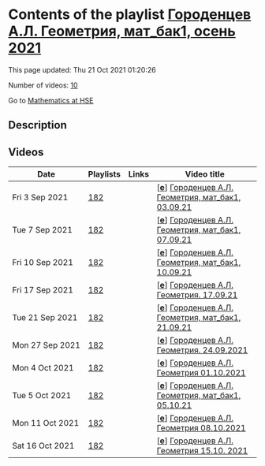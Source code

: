 # Contents of the playlist [Городенцев А.Л. Геометрия, мат_бак1, осень 2021](https://www.youtube.com/playlist?list=PLq3E5oubNNoAE12njuVVmmAgvwDRbfczj)

This page updated: Thu 21 Oct 2021 01:20:26

Number of videos: [10](#videos)

Go to [Mathematics at HSE](../README.md)

## Description



## Videos

|Date|Playlists|Links|Video title|
|---|---|---|---|
| Fri&nbsp;3&nbsp;Sep&nbsp;2021 | [182](../playlists/182 "Городенцев А.Л. Геометрия, мат&#95;бак1, осень 2021") |  | [[**e**](https://studio.youtube.com/video/-L8P3au4V68/edit "Edit")] [Городенцев А.Л.  Геометрия, мат&#95;бак1, 03.09.21](https://www.youtube.com/watch?v=-L8P3au4V68&list=PLq3E5oubNNoAE12njuVVmmAgvwDRbfczj) |
| Tue&nbsp;7&nbsp;Sep&nbsp;2021 | [182](../playlists/182 "Городенцев А.Л. Геометрия, мат&#95;бак1, осень 2021") |  | [[**e**](https://studio.youtube.com/video/vu811Pv7jC4/edit "Edit")] [Городенцев А.Л. Геометрия, мат&#95;бак1, 07.09.21](https://www.youtube.com/watch?v=vu811Pv7jC4&list=PLq3E5oubNNoAE12njuVVmmAgvwDRbfczj) |
| Fri&nbsp;10&nbsp;Sep&nbsp;2021 | [182](../playlists/182 "Городенцев А.Л. Геометрия, мат&#95;бак1, осень 2021") |  | [[**e**](https://studio.youtube.com/video/LOqORbON26E/edit "Edit")] [Городенцев А.Л. Геометрия, мат&#95;бак1, 10.09.21](https://www.youtube.com/watch?v=LOqORbON26E&list=PLq3E5oubNNoAE12njuVVmmAgvwDRbfczj "начало лекции отсутствует: преподаватель не включил запись") |
| Fri&nbsp;17&nbsp;Sep&nbsp;2021 | [182](../playlists/182 "Городенцев А.Л. Геометрия, мат&#95;бак1, осень 2021") |  | [[**e**](https://studio.youtube.com/video/1FLXC9IAWEg/edit "Edit")] [Городенцев А.Л. Геометрия.  17.09.21](https://www.youtube.com/watch?v=1FLXC9IAWEg&list=PLq3E5oubNNoAE12njuVVmmAgvwDRbfczj) |
| Tue&nbsp;21&nbsp;Sep&nbsp;2021 | [182](../playlists/182 "Городенцев А.Л. Геометрия, мат&#95;бак1, осень 2021") |  | [[**e**](https://studio.youtube.com/video/FhR78M5FqtY/edit "Edit")] [Городенцев А.Л. Геометрия, мат&#95;бак1, 21.09.21](https://www.youtube.com/watch?v=FhR78M5FqtY&list=PLq3E5oubNNoAE12njuVVmmAgvwDRbfczj) |
| Mon&nbsp;27&nbsp;Sep&nbsp;2021 | [182](../playlists/182 "Городенцев А.Л. Геометрия, мат&#95;бак1, осень 2021") |  | [[**e**](https://studio.youtube.com/video/r7yUxVJynXY/edit "Edit")] [Городенцев А.Л. Геометрия. 24.09.2021](https://www.youtube.com/watch?v=r7yUxVJynXY&list=PLq3E5oubNNoAE12njuVVmmAgvwDRbfczj "БАКАЛАВРИАТ 2021/2022&#013;Геометрия&#013;Курс обязательный  - Математика&#013;Факультет математики&#013;1-й курс, 1 модуль&#013;Городенцев Алексей Львович") |
| Mon&nbsp;4&nbsp;Oct&nbsp;2021 | [182](../playlists/182 "Городенцев А.Л. Геометрия, мат&#95;бак1, осень 2021") |  | [[**e**](https://studio.youtube.com/video/BivA1N45sO0/edit "Edit")] [Городенцев А.Л. Геометрия  01.10.2021](https://www.youtube.com/watch?v=BivA1N45sO0&list=PLq3E5oubNNoAE12njuVVmmAgvwDRbfczj) |
| Tue&nbsp;5&nbsp;Oct&nbsp;2021 | [182](../playlists/182 "Городенцев А.Л. Геометрия, мат&#95;бак1, осень 2021") |  | [[**e**](https://studio.youtube.com/video/ZPPE_NdiQes/edit "Edit")] [Городенцев А.Л. Геометрия, мат&#95;бак1, 05.10.21](https://www.youtube.com/watch?v=ZPPE_NdiQes&list=PLq3E5oubNNoAE12njuVVmmAgvwDRbfczj) |
| Mon&nbsp;11&nbsp;Oct&nbsp;2021 | [182](../playlists/182 "Городенцев А.Л. Геометрия, мат&#95;бак1, осень 2021") |  | [[**e**](https://studio.youtube.com/video/joeqn85-HDI/edit "Edit")] [Городенцев А.Л. Геометрия 08.10.2021](https://www.youtube.com/watch?v=joeqn85-HDI&list=PLq3E5oubNNoAE12njuVVmmAgvwDRbfczj "БАКАЛАВРИАТ 2021/2022&#013;Геометрия&#013;Курс обязательный (Математика)&#013;Факультет математики&#013;1-й курс, 1-4 модуль&#013;Формат изучения: без онлайн-курса&#013;Городенцев Алексей Львович") |
| Sat&nbsp;16&nbsp;Oct&nbsp;2021 | [182](../playlists/182 "Городенцев А.Л. Геометрия, мат&#95;бак1, осень 2021") |  | [[**e**](https://studio.youtube.com/video/Q4N4-7ssD7s/edit "Edit")] [Городенцев А.Л. Геометрия 15.10. 2021](https://www.youtube.com/watch?v=Q4N4-7ssD7s&list=PLq3E5oubNNoAE12njuVVmmAgvwDRbfczj) |
